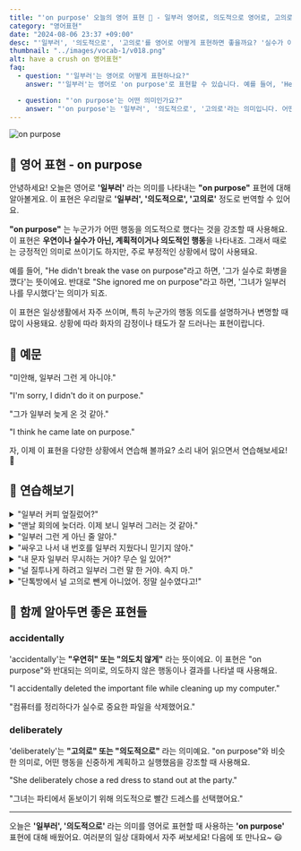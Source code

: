 ```yaml
---
title: "'on purpose' 오늘의 영어 표현 🎯 - 일부러 영어로, 의도적으로 영어로, 고의로 영어로"
category: "영어표현"
date: "2024-08-06 23:37 +09:00"
desc: "'일부러', '의도적으로', '고의로'를 영어로 어떻게 표현하면 좋을까요? '실수가 아니라 일부러 그랬어', '그는 일부러 늦게 왔어' 등을 영어로 표현하는 법을 배워봅시다. 다양한 예문을 통해서 연습하고 본인의 표현으로 만들어 보세요."
thumbnail: "../images/vocab-1/v018.png"
alt: have a crush on 영어표현"
faq:
  - question: "'일부러'는 영어로 어떻게 표현하나요?"
    answer: "'일부러'는 영어로 'on purpose'로 표현할 수 있습니다. 예를 들어, 'He did it on purpose'는 '그가 일부러 그렇게 했어'라는 의미입니다."

  - question: "'on purpose'는 어떤 의미인가요?"
    answer: "'on purpose'는 '일부러', '의도적으로', '고의로'라는 의미입니다. 어떤 행동이 우연이나 실수가 아니라 의도적으로 행해졌음을 나타낼 때 사용합니다."
---
```


![on purpose](../images/vocab-1/v018-1.avif)

## 🌟 영어 표현 - on purpose

안녕하세요! 오늘은 영어로 **'일부러'** 라는 의미를 나타내는 **"on purpose"** 표현에 대해 알아볼게요. 이 표현은 우리말로 **'일부러', '의도적으로', '고의로'** 정도로 번역할 수 있어요.

**"on purpose"** 는 누군가가 어떤 행동을 의도적으로 했다는 것을 강조할 때 사용해요. 이 표현은 **우연이나 실수가 아닌, 계획적이거나 의도적인 행동**을 나타내죠. 그래서 때로는 긍정적인 의미로 쓰이기도 하지만, 주로 부정적인 상황에서 많이 사용돼요.

예를 들어, "He didn't break the vase on purpose"라고 하면, '그가 실수로 화병을 깼다'는 뜻이에요. 반대로 "She ignored me on purpose"라고 하면, '그녀가 일부러 나를 무시했다'는 의미가 되죠.

이 표현은 일상생활에서 자주 쓰이며, 특히 누군가의 행동 의도를 설명하거나 변명할 때 많이 사용돼요. 상황에 따라 화자의 감정이나 태도가 잘 드러나는 표현이랍니다.

<script async src="https://pagead2.googlesyndication.com/pagead/js/adsbygoogle.js?client=ca-pub-1465612013356152"
     crossorigin="anonymous"></script>
<!-- engple-horizontal-ad -->

<ins class="adsbygoogle"
     style="display:block"
     data-ad-client="ca-pub-1465612013356152"
     data-ad-slot="2106896038"
     data-ad-format="auto"
     data-full-width-responsive="true"></ins>

<script>
     (adsbygoogle = window.adsbygoogle || []).push({});
</script>

## 📖 예문

"미안해, 일부러 그런 게 아니야."

"I'm sorry, I didn't do it on purpose."

"그가 일부러 늦게 온 것 같아."

"I think he came late on purpose."

자, 이제 이 표현을 다양한 상황에서 연습해 볼까요? 소리 내어 읽으면서 연습해보세요! 🚀

## 💬 연습해보기

<details>
<summary>"일부러 커피 엎질렀어?"</summary>
<span>"Did you spill that coffee on purpose?"</span>
</details>

<details>
<summary>"맨날 회의에 늦더라. 이제 보니 일부러 그러는 것 같아."</summary>
<span>"She's always late to meetings. I'm starting to think she does it on purpose."</span>
</details>

<details>
<summary>"일부러 그런 게 아닌 줄 알아."</summary>
<span>"I know you didn't do it on purpose."</span>
</details>

<details>
<summary>"싸우고 나서 내 번호를 일부러 지웠다니 믿기지 않아."</summary>
<span>"I can't believe he deleted my number on purpose after our fight."</span>
</details>

<details>
<summary>"내 문자 일부러 무시하는 거야? 무슨 일 있어?"</summary>
<span>"Are you ignoring my texts on purpose? What's going on?"</span>
</details>

<details>
<summary>"널 질투나게 하려고 일부러 그런 말 한 거야. 속지 마."</summary>
<span>"He probably said that on purpose to make you jealous. Don't <a href="/blog/in-english/148.fall-for/">fall for it</a>."</span>
</details>

<details>
<summary>"단톡방에서 널 고의로 뺀게 아니었어. 정말 실수였다고!"</summary>
<span>"I didn't leave you out of the group chat on purpose. It was an honest mistake!"</span>
</details>

## 🤝 함께 알아두면 좋은 표현들

### accidentally

'accidentally'는 **"우연히" 또는 "의도치 않게"** 라는 뜻이에요. 이 표현은 "on purpose"와 반대되는 의미로, 의도하지 않은 행동이나 결과를 나타낼 때 사용해요.

"I accidentally deleted the important file while cleaning up my computer."

"컴퓨터를 정리하다가 실수로 중요한 파일을 삭제했어요."

### deliberately

'deliberately'는 **"고의로" 또는 "의도적으로"** 라는 의미예요. "on purpose"와 비슷한 의미로, 어떤 행동을 신중하게 계획하고 실행했음을 강조할 때 사용해요.

"She deliberately chose a red dress to stand out at the party."

"그녀는 파티에서 돋보이기 위해 의도적으로 빨간 드레스를 선택했어요."

---

오늘은 **'일부러', '의도적으로'** 라는 의미를 영어로 표현할 때 사용하는 **'on purpose'** 표현에 대해 배웠어요. 여러분의 일상 대화에서 자주 써보세요! 다음에 또 만나요~ 😃
